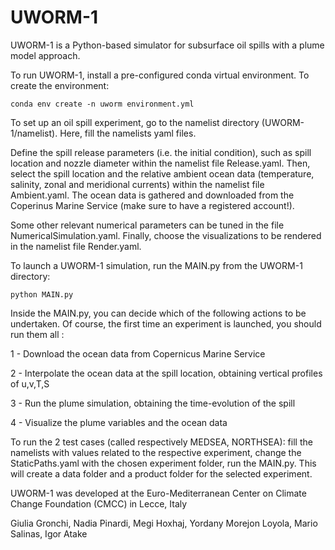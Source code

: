 # UWORM-1

UWORM-1 is a Python-based simulator for subsurface oil spills with a plume model approach.

To run UWORM-1, install a pre-configured conda virtual environment. To create the environment:

    conda env create -n uworm environment.yml

To set up an oil spill experiment, go to the namelist directory (UWORM-1/namelist). Here, fill the namelists yaml files. 

Define the spill release parameters (i.e. the initial condition), such as spill location and nozzle diameter within the namelist file Release.yaml. 
Then, select the spill location and the relative ambient ocean data (temperature, salinity, zonal and meridional currents) within the namelist file Ambient.yaml. The ocean data is gathered and downloaded from the Coperinus Marine Service (make sure to have a registered account!). 

Some other relevant numerical parameters can be tuned in the file NumericalSimulation.yaml. 
Finally, choose the visualizations to be rendered in the namelist file Render.yaml.

To launch a UWORM-1 simulation, run the MAIN.py from the UWORM-1 directory:

    python MAIN.py

Inside the MAIN.py, you can decide which of the following actions to be undertaken. Of course, the first time an experiment is launched, you should run them all :

1 - Download the ocean data from Copernicus Marine Service

2 - Interpolate the ocean data at the spill location, obtaining vertical profiles of u,v,T,S

3 - Run the plume simulation, obtaining the time-evolution of the spill

4 - Visualize the plume variables and the ocean data

To run the 2 test cases (called respectively MEDSEA, NORTHSEA): fill the namelists with values related to the respective experiment, change the StaticPaths.yaml with the chosen experiment folder, run the MAIN.py. This will create a data folder and a product folder for the selected experiment.



UWORM-1 was developed at the Euro-Mediterranean Center on Climate Change Foundation (CMCC) in Lecce, Italy

Giulia Gronchi, Nadia Pinardi,
Megi Hoxhaj, Yordany Morejon Loyola, Mario Salinas, Igor Atake
